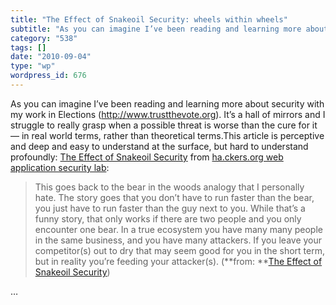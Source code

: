 ```yaml
---
title: "The Effect of Snakeoil Security: wheels within wheels"
subtitle: "As you can imagine I’ve been reading and learning more about security with my work in Elections (htt..."
category: "538"
tags: []
date: "2010-09-04"
type: "wp"
wordpress_id: 676
---
```

As you can imagine I’ve been reading and learning more about security with my work in Elections (http://www.trustthevote.org). It’s a hall of mirrors and I struggle to really grasp when a possible threat is worse than the cure for it — in real world terms, rather than theoretical terms.This article is perceptive and deep and easy to understand at the surface, but hard to understand profoundly: [The Effect of Snakeoil Security](http://ha.ckers.org/blog/20100904/the-effect-of-snakeoil-security/) from [ha.ckers.org web application security lab](http://ha.ckers.org/blog/feed/):
> This goes back to the bear in the woods analogy that I personally hate. The story goes that you don’t have to run faster than the bear, you just have to run faster than the guy next to you. While that’s a funny story, that only works if there are two people and you only encounter one bear. In a true ecosystem you have many many people in the same business, and you have many attackers. If you leave your competitor(s) out to dry that may seem good for you in the short term, but in reality you’re feeding your attacker(s). (**from: **[The Effect of Snakeoil Security](http://ha.ckers.org/blog/20100904/the-effect-of-snakeoil-security/)) 

 …